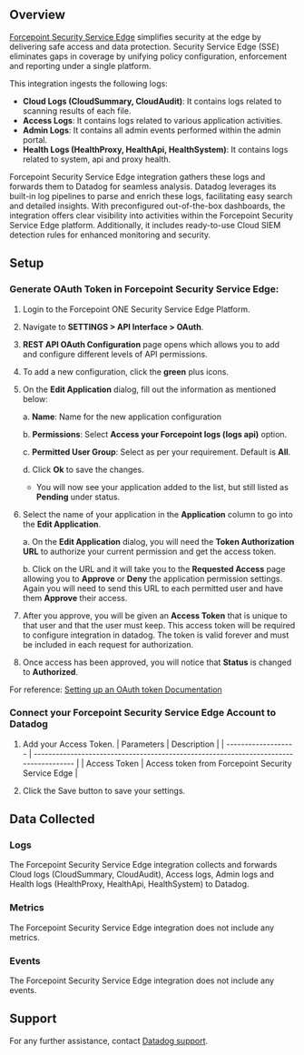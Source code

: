 ## Overview

[Forcepoint Security Service Edge][1] simplifies security at the edge by delivering safe access and data protection. Security Service Edge (SSE) eliminates gaps in coverage by unifying policy configuration, enforcement and reporting under a single platform.


This integration ingests the following logs:

- **Cloud Logs (CloudSummary, CloudAudit)**: It contains logs related to scanning results of each file.
- **Access Logs**: It contains logs related to various application activities.
- **Admin Logs**: It contains all admin events performed within the admin portal.
- **Health Logs (HealthProxy, HealthApi, HealthSystem)**: It contains logs related to system, api and proxy health. 


Forcepoint Security Service Edge integration gathers these logs and forwards them to Datadog for seamless analysis. Datadog leverages its built-in log pipelines to parse and enrich these logs, facilitating easy search and detailed insights. With preconfigured out-of-the-box dashboards, the integration offers clear visibility into activities within the Forcepoint Security Service Edge platform. Additionally, it includes ready-to-use Cloud SIEM detection rules for enhanced monitoring and security.


## Setup

### Generate OAuth Token in Forcepoint Security Service Edge:
1. Login to the Forcepoint ONE Security Service Edge Platform.
2. Navigate to **SETTINGS > API Interface > OAuth**.
3. **REST API OAuth Configuration** page opens which allows you to add and configure different levels of API permissions.
4. To add a new configuration, click the **green** plus icons.
5. On the **Edit Application** dialog, fill out the information as mentioned below:

    a. **Name**: Name for the new application configuration

    b. **Permissions**: Select **Access your Forcepoint logs (logs api)** option.

    c. **Permitted User Group**: Select as per your requirement. Default is **All**.

    d. Click **Ok** to save the changes.
    - You will now see your application added to the list, but still listed as **Pending** under status.
6. Select the name of your application in the **Application** column to  go into the **Edit Application**.

    a. On the **Edit Application** dialog, you will need the **Token Authorization URL** to authorize your current permission and get the access token.

    b. Click on the URL and it will take you to the **Requested Access** page allowing you to **Approve** or **Deny** the application permission settings. Again you will need to send this URL to each permitted user and have them **Approve** their access.
7. After you approve, you will be given an **Access Token** that is unique to that user  and that the user must keep. This access token will be required to configure integration in datadog. The token is valid forever and must be included in each request for authorization.
8. Once access has been approved, you will notice that **Status** is changed to **Authorized**.


For reference: [Setting up an OAuth token Documentation][2]

### Connect your Forcepoint Security Service Edge Account to Datadog

1. Add your Access Token.
   | Parameters          | Description                                                                           |
   | ------------------- | ------------------------------------------------------------------------------------- |
   | Access Token       | Access token from Forcepoint Security Service Edge                         |

2. Click the Save button to save your settings.

## Data Collected

### Logs

The Forcepoint Security Service Edge integration collects and forwards Cloud logs (CloudSummary, CloudAudit), Access logs, Admin logs and Health logs (HealthProxy, HealthApi, HealthSystem) to Datadog. 

### Metrics

The Forcepoint Security Service Edge integration does not include any metrics.

### Events

The Forcepoint Security Service Edge integration does not include any events.

## Support

For any further assistance, contact [Datadog support][3].

[1]: https://www.forcepoint.com/use-case/security-service-edge-sse
[2]:https://help.forcepoint.com/fpone/sse_admin/prod/oxy_ex-1/deployment_guide/guid-18f77855-8dc9-436a-9fba-179f06a81066.html
[3]: https://docs.datadoghq.com/help/